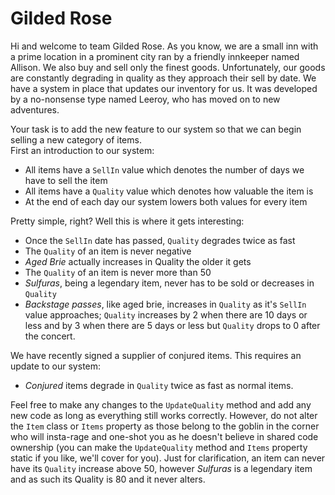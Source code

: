 Gilded Rose
===========
Hi and welcome to team Gilded Rose. As you know, we are a small inn with a prime location in a prominent city ran by a friendly innkeeper named Allison. We also buy and sell only the finest goods. Unfortunately, our goods are constantly degrading in quality as they approach their sell by date. We have a system in place that updates our inventory for us. It was developed by a no-nonsense type named Leeroy, who has moved on to new adventures. 

Your task is to add the new feature to our system so that we can begin selling a new category of items.  
First an introduction to our system:
* All items have a `SellIn` value which denotes the number of days we have to sell the item
* All items have a `Quality` value which denotes how valuable the item is
* At the end of each day our system lowers both values for every item

Pretty simple, right? Well this is where it gets interesting:
* Once the `SellIn` date has passed, `Quality` degrades twice as fast
* The `Quality` of an item is never negative
* _Aged Brie_ actually increases in Quality the older it gets
* The `Quality` of an item is never more than 50
* _Sulfuras_, being a legendary item, never has to be sold or decreases in `Quality`
* _Backstage passes_, like aged brie, increases in `Quality` as it's `SellIn` value approaches; `Quality` increases by 2 when there are 10 days or less and by 3 when there are 5 days or less but `Quality` drops to 0 after the concert.

We have recently signed a supplier of conjured items. This requires an update to our system:
* _Conjured_ items degrade in `Quality` twice as fast as normal items.

Feel free to make any changes to the `UpdateQuality` method and add any new code as long as everything still works correctly. However, do not alter the `Item` class or `Items` property as those belong to the goblin in the corner who will insta-rage and one-shot you as he doesn't believe in shared code ownership (you can make the `UpdateQuality` method and `Items` property static if you like, we'll cover for you).
Just for clarification, an item can never have its `Quality` increase above 50, however _Sulfuras_ is a legendary item and as such its Quality is 80 and it never alters.
